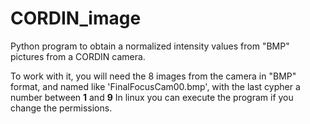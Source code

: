 # CORDIN_image
Python program to obtain a normalized intensity values from "BMP" pictures from a CORDIN camera.

To work with it, you will need the 8 images from the camera in "BMP" format, and named like 'FinalFocusCam00.bmp', with the last cypher a number between __1__ and __9__
In linux you can execute the program if you change the permissions.

